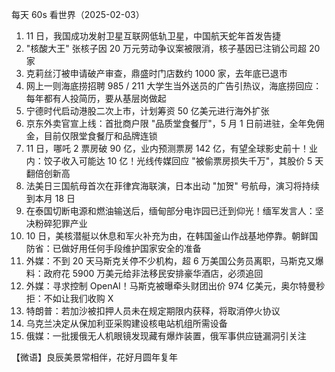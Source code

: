 每天 60s 看世界（2025-02-03）

1. 11 日，我国成功发射卫星互联网低轨卫星，中国航天蛇年首发告捷
2. "核酸大王" 张核子因 20 万元劳动争议案被限消，核子基因已注销公司超 20 家
3. 克莉丝汀被申请破产审查，鼎盛时门店数约 1000 家，去年底已退市
4. 网上一则海底捞招聘 985 / 211 大学生当外送员的广告引热议，海底捞回应：每年都有人投简历，要从基层岗做起
5. 宁德时代启动港股二次上市，计划筹资 50 亿美元进行海外扩张
6. 京东外卖官宣上线：首批商户限 "品质堂食餐厅"，5 月 1 日前进驻，全年免佣金，目前仅限堂食餐厅和品牌连锁
7. 11 日，哪吒 2 票房破 90 亿，业内预测票房 142 亿，有望全球影史前十！业内：饺子收入可能达 10 亿！光线传媒回应 "被偷票房损失千万"，其股价 5 天翻倍创新高
8. 法美日三国航母首次在菲律宾海联演，日本出动 "加贺" 号航母，演习将持续到本月 18 日
9. 在泰国切断电源和燃油输送后，缅甸部分电诈园已迁到仰光！缅军发言人：坚决粉碎犯罪产业
10. 10 日，美核潜艇以休息和军火补充为由，在韩国釜山作战基地停靠。朝鲜国防省：已做好用任何手段维护国家安全的准备
11. 外媒：不到 20 天马斯克关停不少机构，超 6 万美国公务员离职，马斯克又爆料：政府花 5900 万美元给非法移民安排豪华酒店，必须追回
12. 外媒：寻求控制 OpenAI！马斯克被曝牵头财团出价 974 亿美元，奥尔特曼秒拒：不如让我们收购 X
13. 特朗普：若加沙被扣押人员未在规定期限内获释，将取消停火协议
14. 乌克兰决定从保加利亚采购建设核电站机组所需设备
15. 俄媒：一批援俄无人机眼镜发现藏有爆炸装置，俄军事供应链漏洞引关注

【微语】良辰美景常相伴，花好月圆年复年